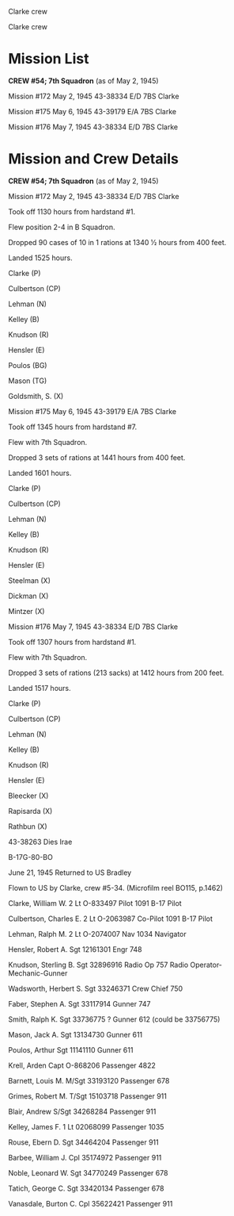 





Clarke crew






 




Clarke crew

# Mission List

**CREW #54; 7th Squadron** (as of May 2, 1945\)

Mission #172 May 2, 1945 43-38334 E/D 7BS Clarke

Mission #175 May 6, 1945 43-39179 E/A 7BS Clarke

Mission #176 May 7, 1945 43-38334 E/D 7BS Clarke

# Mission and Crew Details

**CREW #54; 7th Squadron** (as of May 2, 1945\)

Mission #172 May 2, 1945 43-38334 E/D 7BS Clarke

Took off 1130 hours from hardstand #1.

Flew position 2-4 in B Squadron.

Dropped 90 cases of 10 in 1 rations at 1340 1⁄2 hours from 400
feet.

Landed 1525 hours.

Clarke (P)

Culbertson (CP)

Lehman (N)

Kelley (B)

Knudson (R)

Hensler (E)

Poulos (BG)

Mason (TG)

Goldsmith, S. (X)

 

Mission #175 May 6, 1945 43-39179 E/A 7BS Clarke

Took off 1345 hours from hardstand #7.

Flew with 7th Squadron.

Dropped 3 sets of rations at 1441 hours from 400 feet.

Landed 1601 hours.

Clarke (P)

Culbertson (CP)

Lehman (N)

Kelley (B)

Knudson (R)

Hensler (E)

Steelman (X)

Dickman (X)

Mintzer (X)

Mission #176 May 7, 1945 43-38334 E/D 7BS Clarke

Took off 1307 hours from hardstand #1.

Flew with 7th Squadron.

Dropped 3 sets of rations (213 sacks) at 1412 hours from 200
feet.

Landed 1517 hours.

Clarke (P)

Culbertson (CP)

Lehman (N)

Kelley (B)

Knudson (R)

Hensler (E)

Bleecker (X)

Rapisarda (X)

Rathbun (X)

43-38263 Dies Irae

B-17G-80-BO

June 21, 1945 Returned to US Bradley

Flown to US by Clarke, crew #5-34. (Microfilm reel
BO115, p.1462)

Clarke, William
W.
2 Lt O-833497
Pilot
1091 B-17 Pilot

Culbertson, Charles E.
2 Lt
O-2063987
Co-Pilot
1091  B-17 Pilot

Lehman, Ralph
M.
2 Lt
O-2074007
Nav
1034 Navigator

Hensler, Robert
A.
Sgt
12161301
Engr
748

Knudson, Sterling
B.
Sgt 32896916
Radio
Op
757 Radio Operator- Mechanic-Gunner

Wadsworth, Herbert
S.
Sgt
33246371
Crew Chief
750

Faber, Stephen A.
Sgt
33117914
Gunner
747

Smith, Ralph K.
Sgt 33736775
?
Gunner
612 (could be 33756775\)

Mason, Jack
A.
Sgt
13134730
Gunner
611

Poulos,
Arthur
Sgt
11141110
Gunner
611

Krell, Arden
Capt
O-868206
Passenger
4822

Barnett, Louis
M.
M/Sgt 33193120
Passenger
678

Grimes, Robert
M.
T/Sgt
15103718
Passenger
911

Blair,
Andrew
S/Sgt
34268284
Passenger
911

Kelley, James
F.
1 Lt
02068099
Passenger
1035

Rouse, Ebern
D.
Sgt
34464204
Passenger
911

Barbee, William
J.
Cpl
35174972
Passenger
911

Noble, Leonard
W.
Sgt 34770249
Passenger
678

Tatich, George
C.
Sgt
33420134
Passenger
678

Vanasdale, Burton
C.
Cpl 35622421
Passenger
911




